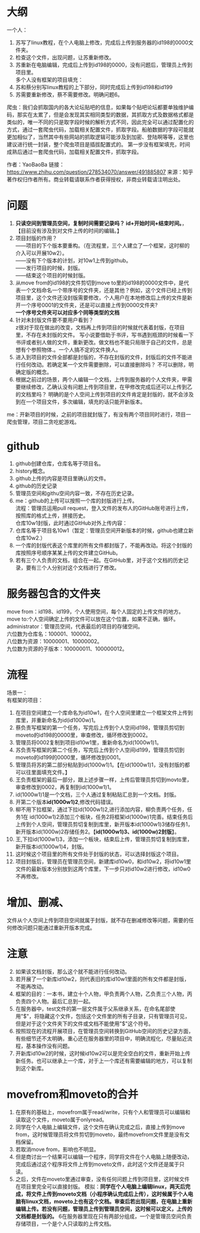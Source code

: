 # 大纲  
一个人：  
1.  苏写了linux教程，在个人电脑上修改，完成后上传到服务器的id198的0000文件夹。
2.  检查这个文件，出现问题，让苏重新修改。
3.  苏重新在电脑编辑，完成后上传到id198的0000，没有问题后，管理员上传到项目里。  
多个人没有框架的项目填充：  
1. 苏和蔡分别写linux教程的上下部分，同时完成后上传到id198和id199  
2. 苏需要重新修改，蔡不需要修改。明确问题6。  

爬虫：我们会抓取国内的各大论坛贴吧的信息，如果每个贴吧论坛都要单独维护编码，那实在太累了，但是会发现其实相同类型的数据，其抓取方式及数据格式都是类似的，唯一不同的只是取字段时候的解析方式不同，因此完全可以通过配置化的方式，通过一套爬虫代码，加载相关配置文件，抓取字段。船舶数据的字段可能就更加相似了，当然其中有些网站的抓取逻辑可能涉及到加密、登陆啊等等，这里也建议进行统一封装，整个爬虫项目是插拔配置式的。
第一步没有框架填充，时间成熟后通过一套爬虫代码，加载相关配置文件，抓取字段。

作者：YaoBaoBa
链接：https://www.zhihu.com/question/278534070/answer/491885807
来源：知乎
著作权归作者所有。商业转载请联系作者获得授权，非商业转载请注明出处。

# 问题
1. **只读空间到管理员空间，复制时间需要记录吗？  id+开始时间+结束时间。**，【目前没有涉及到对文件上传的时间的编辑。】  
2. 项目封版的作用？  
——项目的下个版本要重构。（在流程里，三个人建立了一个框架，这时柳的介入可以开展10w2）。  
——没有下个版本的计划，对10w1上传到github。  
——发行项目的时候，封版。  
——结束这个项目的时候封版。   
3. 从move from的id198的文件剪切到move to里的id198的0000文件中，是代表一个文档命名一个带序号的文件夹，还是其他？例如，这个文件已经上传到项目里，这个文件还没封版需要修改，个人用户在本地修改后上传的文件是新开一个序号0001的文件夹，还是可以直接上传到0000文件夹?  
**一个序号文件夹可以对应多个同等类型的文档**    
4. 针对未封版文件要不要用户看到？  
z很对于现在做出的改变，文档再上传到项目的时候就代表着封版，在项目里，不存在未封版的文件。 
写小说要借助于书评，写书遇到瓶颈的时候看一下书评或者别人做的文件，重新更改。做文档也不能只局限于自己的文件，总是想有个参照物体.。一个人搞不定的文件换人。  
5. 进入到项目的文件全部都是封版的，不存在封版的文件，封版后的文件不能进行任何改动。若确定某一个文件需要删除，可以直接删除吗？
   不可以删除，明确定版的概念。  
6. 根据之前过的场景，两个人编辑一个文档，上传到服务器的个人文件夹，甲需要继续修改，乙确认没有问题上传到项目里，在甲修改完成后还可以上传到乙的文档里吗？
   明确的是个人空间上传到项目的文件肯定是封版的，就不会涉及到在一个项目文件，多次编辑，填充的话只能开新版本。  
    
 me：开新项目的时候，之前的项目就封版了，有没有两个项目同时进行，项目一爬虫管理，项目二贪吃蛇游戏。
    
    
#  github  
1. github创建仓库，仓库名等于项目名。  
2. history概念。  
3. github上传的内容是项目里确认的文件。  
4. github的历史记录   
5. 管理员空间和githu空间内容一致，不存在历史记录。  
6. me：github的上传可以按照一个库的封版进行上传。  
流程：管理员运用pull request，登入文件的发布人的GitHub账号进行上传，按照库的格式上传，拼接历史。     
仓库10w1封版，此时通过GitHub对外上传内容：  
1. 仓库名等于项目名10w1（暂定：管理员空间开新版本的时候，github也建立新仓库10w2.）   
2. 一个库的封版代表这个库里的所有文件都封版了，不能再改动。将这个封版的库按照序号顺序某某上传的文件建立GitHub。   
3. 若有三个人负责的文档，组合在一起。在GitHub里，对于这个文档的历史记录，要有三个人分别对这个文档进行了修改。   
  
# 服务器包含的文件夹   
move from：id198、id199，个人使用空间，每个人固定的上传文件的地方。  
move to:个人空间确定上传的文件可以放在这个位置，如果不正确，循环。   
administrator：管理员空间，代表最后的项目的存储空间。   
六位数为仓库名：100001、100002。  
八位数为资源：10000001、10000002。  
九位数为资源的子版本：100000011、100000012。  
  
# 流程   
场景一：  
有框架的项目：   
1. 在项目空间建立一个库命名为id10w1，在个人空间里建立一个框架文件上传到库里，并重新命名为id(id1000w)1。   
2. 蔡负责写框架的第一个任务，写完后上传到个人空间id198，管理员剪切到moveto的id198的0000里，审查修改，循环修改到0002。  
3. 管理员将0002复制到项目id10w1里，重新命名为id(1000w1)1。  
4. 苏负责写框架的第二个任务，写完后上传到个人空间id199，管理员剪切到moveto的id199的0000里，循环修改到0001。  
5. 管理员将苏的第二部分粘贴到id(1000w1)1。【在id(1000w1)1，没有封版的都可以往里面填充文件。】    
6. 王负责框架的最后一部分，跟上述步骤一样，上传后管理员剪切到movto里，审查修改到0002，再复制到id(1000w1)1。  
7. id(1000w1)1是一个文档，三个人通过复制粘贴汇总到一个文档。封版。    
8. 开第二个版本**id(1000w1)2**,修改代码错误。  
9. 柳不用下拉框架，通过下拉id(1000w1)2,进行添加内容，柳负责两个任务，任务1在 id(1000w1)2添加三个板块，任务2将框架id(1000w)1完善。结束任务后上传到个人空间，管理员剪切复制到库里，新开版本id(1000w1)3储存任务1，新开版本id(1000w)2存储任务2。【**id(1000w1)3、id(1000w)2封版**】。  
10. 王,下拉id(1000w1)3，添加一个板块，结束后上传，管理员剪切复制到库里，新开版本id(1000w1)4，封版。  
11. 这时候这个项目里的所有文件处于封版的状态，可以选择封版这个项目。  
12. 项目封版后，管理员在管理员空间，新建库id10w0，和id10w2，将id10w1里文件的最新版本分别放到这两个库里，下一步只对id10w2进行修改，id10w0不再修改。  
  
# 增加、删减、        
文件从个人空间上传到项目空间就属于封版，就不存在删减修改等问题，需要的任何修改问题只能通过重新开版本完成。
  
# 注意  
2. 如果该文档封版，那么这个就不能进行任何改动。
3. 若开展了一个新库id10w2，则代表旧的库id10w1里面的所有文件都是封版，不能再改动。
4. 框架的目的：一本书，建立十个人物，甲负责两个人物，乙负责三个人物，丙负责四个人物。最后汇总到一起。  
5. 在服务器中，test文件的第一层文件属于父系继承关系，在命名尾部使用"$"，将隐藏这个文件，包括这个文件里的所有子目录，只有管理员可见，但是对于这个文件夹下的文件或文档不能使用"$"这个符号。  
6. 按照现在的流程开展项目，在管理员空间转换到GitHub空间的历史记录方面，有些细节还不太明确，重心还在服务器里的项目中，明确流程化，尽量贴近流程，基本操作没有问题。  
7. 开新库id10w2的时候，这时候id10w2可以是完全空白的文件，重新开始上传新任务。也可以继承上一个库，对于上一个库还有需要编辑的地方，可以复制到这个新库。
  
# movefrom和moveto的合并  
1. 在原有的基础上，movefrom属于read/write，只有个人和管理员可以编辑和读取这个文件，moveto属于onlyread。
2. 同学在个人电脑上编辑文件，这个文件在确认完成之后，直接上传到move from，这时候管理员将文件剪切到moveto，最终movefrom文件里是没有文档保留。
3. 若取消move from，影响也不明显。
4. 但是商讨出一个结果可以编辑一个程序，同学将文件在个人电脑上随便改动，完成后通过这个程序将文件上传到moveto文件，此时这个文件还是属于只读。
5. 之后，文件在moveto里通过审查，没有任何问题上传到项目里，这时候文件在项目里完全可以直接封版。
模拟：**同学在个人电脑上编辑linux，两天后完成，将文件上传到moveto文档（小程序确认完成后上传），这时候属于个人电脑有linux文档，moveto上也有这个文档。审查后若出现问题，在电脑上重新编辑上传。若没有问题，管理员上传到管理员空间，这时候可以定义，上传的文档都是封版的。**
6在服务器里现在只有两部分组成，一个是管理员空间负责存储项目，一个是个人只读取的上传文档。
  
  
